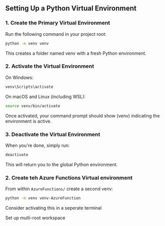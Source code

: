 ## Setting Up a Python Virtual Environment

### 1. Create the Primary Virtual Environment
Run the following command in your project root:
```bash
python -m venv venv
```

This creates a folder named venv with a fresh Python environment.

### 2. Activate the Virtual Environment
On Windows:
```bash
venv\Scripts\activate
```

On macOS and Linux (including WSL):
```bash
source venv/bin/activate
```

Once activated, your command prompt should show (venv) indicating the environment is active.

### 3. Deactivate the Virtual Environment
When you're done, simply run:
```bash 
deactivate
```
This will return you to the global Python environment.

### 2. Create teh Azure Functions Virtual environment
From within `AzureFunctions/` create a second venv:
```bash
python -m venv venv-AzureFunction
```

Consider activating this in a seperate terminal

Set up mutli-root workspace